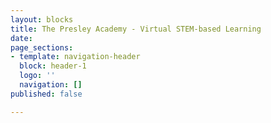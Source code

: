 ```yaml
---
layout: blocks
title: The Presley Academy - Virtual STEM-based Learning
date: 
page_sections:
- template: navigation-header
  block: header-1
  logo: ''
  navigation: []
published: false

---
```

